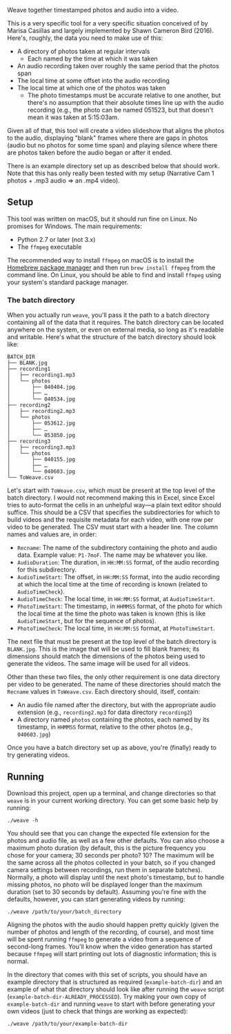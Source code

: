 Weave together timestamped photos and audio into a video.

This is a very specific tool for a very specific situation conceived of by Marisa Casillas and largely implemented by Shawn Cameron Bird (2016). Here's, roughly, the data you need to make use of this:

- A directory of photos taken at regular intervals
  - Each named by the time at which it was taken
- An audio recording taken over roughly the same period that the photos span
- The local time at some offset into the audio recording
- The local time at which one of the photos was taken
  - The photo timestamps must be accurate relative to one another, but there's no assumption that their absolute times line up with the audio recording (e.g., the photo can be named 051523, but that doesn't mean it was taken at 5:15:03am.

Given all of that, this tool will create a video slideshow that aligns the photos to the audio, displaying "blank" frames where there are gaps in photos (audio but no photos for some time span) and playing silence where there are photos taken before the audio began or after it ended.

There is an example directory set up as described below that should work. Note that this has only really been tested with my setup (Narrative Cam 1 photos + .mp3 audio => an .mp4 video).

## Setup

This tool was written on macOS, but it should run fine on Linux. No promises for Windows. The main requirements:

- Python 2.7 or later (not 3.x)
- The `ffmpeg` executable

The recommended way to install `ffmpeg` on macOS is to install the [Homebrew package manager][1] and then run `brew install ffmpeg` from the command line. On Linux, you should be able to find and install `ffmpeg` using your system's standard package manager.

### The batch directory

When you actually run `weave`, you'll pass it the path to a batch directory containing all of the data that it requires. The batch directory can be located anywhere on the system, or even on external media, so long as it's readable and writable. Here's what the structure of the batch directory should look like:

```
BATCH_DIR
├── BLANK.jpg
├── recording1
│   ├── recording1.mp3
│   └── photos
│       ├── 040404.jpg
│       ├── …
│       └── 040534.jpg
├── recording2
│   ├── recording2.mp3
│   └── photos
│       ├── 053612.jpg
│       ├── …
│       └── 053850.jpg
├── recording3
│   ├── recording3.mp3
│   └── photos
│       ├── 040155.jpg
│       ├── …
│       └── 040603.jpg
└── ToWeave.csv
```

Let's start with `ToWeave.csv`, which must be present at the top level of the batch directory. I would not recommend making this in Excel, since Excel tries to auto-format the cells in an unhelpful way—a plain text editor should suffice. This should be a CSV that specifies the subdirectories for which to build videos and the requisite metadata for each video, with one row per video to be generated. The CSV must start with a header line. The column names and values are, in order:

- `Recname`: The name of the subdirectory containing the photo and audio data. Example value: `P1-7moF`. The name may be whatever you like.
- `AudioDuration`: The duration, in `HH:MM:SS` format, of the audio recording for this subdirectory.
- `AudioTimeStart`: The offset, in `HH:MM:SS` format, into the audio recording at which the local time at the time of recording is known (related to `AudioTimeCheck`).
- `AudioTimeCheck`: The local time, in `HH:MM:SS` format, at `AudioTimeStart`.
- `PhotoTimeStart`: The timestamp, in `HHMMSS` format, of the photo for which the local time at the time the photo was taken is known (this is like `AudioTimeStart`, but for the sequence of photos).
- `PhotoTimeCheck`: The local time, in `HH:MM:SS` format, at `PhotoTimeStart`.

The next file that must be present at the top level of the batch directory is `BLANK.jpg`. This is the image that will be used to fill blank frames; its dimensions should match the dimensions of the photos being used to generate the videos. The same image will be used for all videos.

Other than these two files, the only other requirement is one data directory per video to be generated. The name of these directories should match the `Recname` values in `ToWeave.csv`. Each directory should, itself, contain:

- An audio file named after the directory, but with the appropriate audio extension (e.g., `recording2.mp3` for data directory `recording2`)
- A directory named `photos` containing the photos, each named by its timestamp, in `HHMMSS` format, relative to the other photos (e.g., `040603.jpg`)

Once you have a batch directory set up as above, you're (finally) ready to try generating videos.

## Running

Download this project, open up a terminal, and change directories so that `weave` is in your current working directory. You can get some basic help by running:

```
./weave -h
```

You should see that you can change the expected file extension for the photos and audio file, as well as a few other defaults. You can also choose a maximum photo duration (by default, this is the picture frequency you chose for your camera; 30 seconds per photo? 10? The maximum will be the same across all the photos collected in your batch, so if you changed camera settings between recordings, run them in separate batches). Normally, a photo will display until the next photo's timestamp, but to handle missing photos, no photo will be displayed longer than the maximum duration (set to 30 seconds by default). Assuming you're fine with the defaults, however, you can start generating videos by running:

```
./weave /path/to/your/batch_directory
```

Aligning the photos with the audio should happen pretty quickly (given the number of photos and length of the recording, of course), and most time will be spent running `ffmpeg` to generate a video from a sequence of second-long frames. You'll know when the video generation has started because `ffmpeg` will start printing out lots of diagnostic information; this is normal.

In the directory that comes with this set of scripts, you should have an example directory that is structured as required (`example-batch-dir`) and an example of what that directory should look like after running the `weave` script (`example-batch-dir-ALREADY_PROCESSED`).  Try making your own copy of `example-batch-dir` and running `weave` to start with before generating your own videos (just to check that things are working as expected):

```
./weave /path/to/your/example-batch-dir
```

[1]: https://brew.sh/